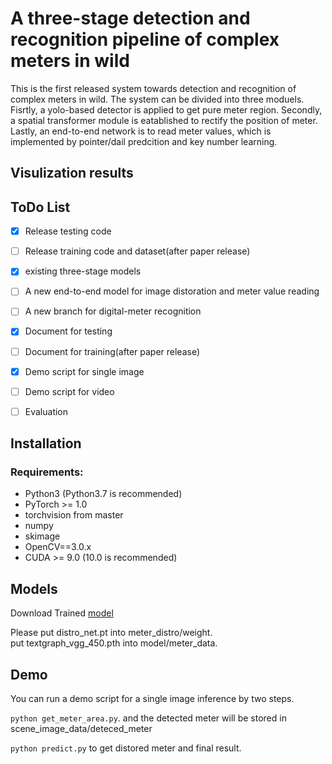 # A three-stage detection and recognition pipeline of complex meters in wild
This is the first released system towards detection and recognition of complex meters in wild. The system can be divided into three moduels. Fisrtly, a yolo-based detector is applied to get pure meter region. Secondly, a spatial transformer module is eatablished to rectify the position of meter. Lastly, an end-to-end network is to read meter values, which is implemented by pointer/dail predcition and key number learning.    

## Visulization results




## ToDo List

- [x] Release testing code
- [ ] Release training code and dataset(after paper release)
- [x] existing three-stage models
- [ ] A new end-to-end model for image distoration and meter value reading
- [ ] A new branch for digital-meter recognition
- [x] Document for testing
- [ ] Document for training(after paper release)
- [x] Demo script for single image
- [ ] Demo script for video
- [ ] Evaluation


## Installation

### Requirements:
- Python3 (Python3.7 is recommended)
- PyTorch >= 1.0 
- torchvision from master
- numpy
- skimage
- OpenCV==3.0.x
- CUDA >= 9.0 (10.0 is recommended)

## Models
Download Trained [model](https://drive.google.com/open?id=1pPRS7qS_K1keXjSye0kksqhvoyD0SARz)

Please put distro_net.pt into meter_distro/weight.  
put textgraph_vgg_450.pth into model/meter_data.

## Demo 
You can run a demo script for a single image inference by two steps.

```python get_meter_area.py```. and the detected meter will be stored in scene_image_data/deteced_meter

```python predict.py``` to get distored meter and final result.




